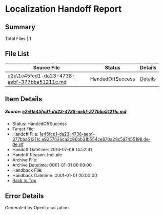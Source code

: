 # <a name='report-top'></a> Localization Handoff Report

## Summary
 Total Files | 1

## File List
 Source File | Status | Details 
 ----------- | ------ | ------- 
 [e2e\1e45fcd1-da23-4738-aebf-377bba51211c.md](https://github.com/OpenLocalizationTestOrg/oltest/blob/565a7af9f89bfe7bf6d79fd3d4c465a0b17ef83a/e2e/1e45fcd1-da23-4738-aebf-377bba51211c.md) | HandedOffSuccess | [Details](#621ecbb93130980920a52c13d92f5b9cc2e3ca3d1)

## Item Details
##### <a name='621ecbb93130980920a52c13d92f5b9cc2e3ca3d1'></a> Source: [e2e\1e45fcd1-da23-4738-aebf-377bba51211c.md](https://github.com/OpenLocalizationTestOrg/oltest/blob/565a7af9f89bfe7bf6d79fd3d4c465a0b17ef83a/e2e/1e45fcd1-da23-4738-aebf-377bba51211c.md)
* Status: HandedOffSuccess
* Target File: 
* Handoff File: [1e45fcd1-da23-4738-aebf-377bba51211c.e9257636ca2c86bb31b554ce870a28c597455198.de-de.xlf](https://github.com/OpenLocalizationTestOrg/olhandoff-e2e/blob/5f1094e90866a24112a1bd9ae2a0771f026ef7ff/ol-handoff/OpenLocalizationTestOrg/oltest-dede-fly/ci/ht/1e45fcd1-da23-4738-aebf-377bba51211c.e9257636ca2c86bb31b554ce870a28c597455198.de-de.xlf)
* Handoff Datetime: 2016-07-09 14:52:31
* Handoff Reason: Include
* Archive File: 
* Archive Datetime: 0001-01-01 00:00:00
* Handback File: 
* Handback Datetime: 0001-01-01 00:00:00
* [Back to Top](#report-top)


## Error Details

Generated by OpenLocalization.
